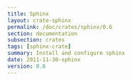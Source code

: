 ```yaml
---
title: Sphinx
layout: crate-sphinx
permalink: /doc/crates/sphinx/0.6
section: documentation
subsection: crates
tags: [sphinx-crate]
summary: Install and configure sphinx
date: 2011-11-30-sphinx
version: 0.6
---
```

